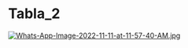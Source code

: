 # Tabla_2
[![Whats-App-Image-2022-11-11-at-11-57-40-AM.jpg](https://i.postimg.cc/Kzvgcj6J/Whats-App-Image-2022-11-11-at-11-57-40-AM.jpg)](https://postimg.cc/7CdLmHY2)
